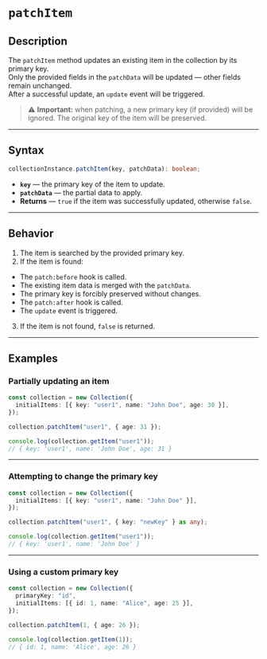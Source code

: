 # `patchItem`

## Description

The `patchItem` method updates an existing item in the collection by its primary key.  
Only the provided fields in the `patchData` will be updated — other fields remain unchanged.  
After a successful update, an `update` event will be triggered.

> ⚠️ **Important:** when patching, a new primary key (if provided) will be ignored. The original key of the item will be preserved.

---

## Syntax

```ts
collectionInstance.patchItem(key, patchData): boolean;
```

- **`key`** — the primary key of the item to update.
- **`patchData`** — the partial data to apply.
- **Returns** — `true` if the item was successfully updated, otherwise `false`.

---

## Behavior

1. The item is searched by the provided primary key.
2. If the item is found:

- The `patch:before` hook is called.
- The existing item data is merged with the `patchData`.
- The primary key is forcibly preserved without changes.
- The `patch:after` hook is called.
- The `update` event is triggered.

3. If the item is not found, `false` is returned.

---

## Examples

### Partially updating an item

```ts
const collection = new Collection({
  initialItems: [{ key: "user1", name: "John Doe", age: 30 }],
});

collection.patchItem("user1", { age: 31 });

console.log(collection.getItem("user1"));
// { key: 'user1', name: 'John Doe', age: 31 }
```

---

### Attempting to change the primary key

```ts
const collection = new Collection({
  initialItems: [{ key: "user1", name: "John Doe" }],
});

collection.patchItem("user1", { key: "newKey" } as any);

console.log(collection.getItem("user1"));
// { key: 'user1', name: 'John Doe' }
```

---

### Using a custom primary key

```ts
const collection = new Collection({
  primaryKey: "id",
  initialItems: [{ id: 1, name: "Alice", age: 25 }],
});

collection.patchItem(1, { age: 26 });

console.log(collection.getItem(1));
// { id: 1, name: 'Alice', age: 26 }
```
